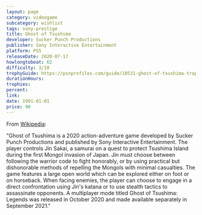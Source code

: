 ```yaml
---
layout: page
category: videogame
subcategory: wishlist
tags: sony-prestige
title: Ghost of Tsushima
developer: Sucker Punch Productions
publisher: Sony Interactive Entertainment
platform: PS5
releaseDate: 2020-07-17
howlongtobeat: 62
difficulty: 3/10
trophyGuide: https://psnprofiles.com/guide/10531-ghost-of-tsushima-trophy-guide
durationHours:
trophies:
percent:
link:
date: 1991-01-01
price: 90
---
```


From [Wikipedia](https://en.wikipedia.org/wiki/Ghost_of_Tsushima):

"Ghost of Tsushima is a 2020 action-adventure game developed by Sucker Punch Productions and published by Sony Interactive Entertainment. The player controls Jin Sakai, a samurai on a quest to protect Tsushima Island during the first Mongol invasion of Japan. Jin must choose between following the warrior code to fight honorably, or by using practical but dishonorable methods of repelling the Mongols with minimal casualties. The game features a large open world which can be explored either on foot or on horseback. When facing enemies, the player can choose to engage in a direct confrontation using Jin's katana or to use stealth tactics to assassinate opponents. A multiplayer mode titled Ghost of Tsushima: Legends was released in October 2020 and made available separately in September 2021."
